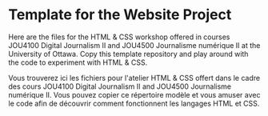 # Template for the Website Project

Here are the files for the HTML & CSS workshop offered in courses JOU4100 Digital Journalism II and JOU4500 Journalisme numérique II at the University of Ottawa. Copy this template repository and play around with the code to experiment with HTML & CSS.

Vous trouverez ici les fichiers pour l'atelier HTML & CSS offert dans le cadre des cours JOU4100 Digital Journalism II and JOU4500 Journalisme numérique II. Vous pouvez copier ce répertoire modèle et vous amuser avec le code afin de découvrir comment fonctionnent les langages HTML et CSS.
